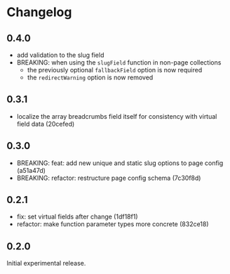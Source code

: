 # Changelog

## 0.4.0

- add validation to the slug field
- BREAKING: when using the `slugField` function in non-page collections
    - the previously optional `fallbackField` option is now required
    - the `redirectWarning` option is now removed

## 0.3.1

- localize the array breadcrumbs field itself for consistency with virtual field data (20cefed)

## 0.3.0

- BREAKING: feat: add new unique and static slug options to page config (a51a47d)
- BREAKING: refactor: restructure page config schema (7c30f8d)

## 0.2.1

- fix: set virtual fields after change (1df18f1)
- refactor: make function parameter types more concrete (832ce18)

## 0.2.0

Initial experimental release.
